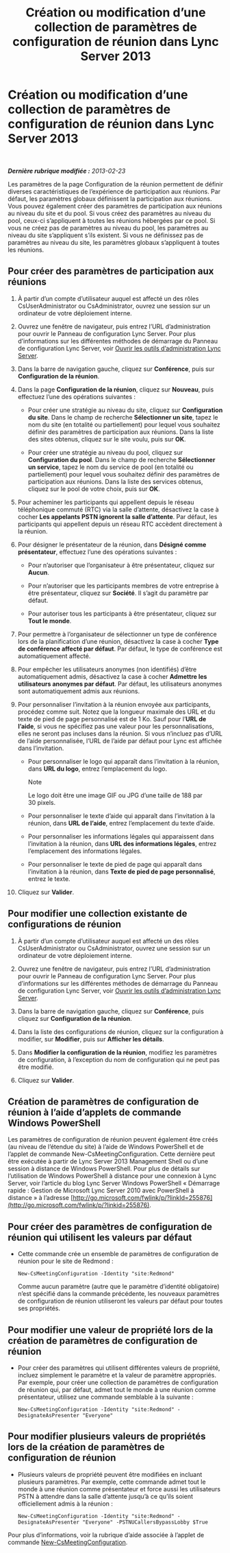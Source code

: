 ﻿---
title: Création ou modification d’une collection de paramètres de configuration de réunion dans Lync Server 2013
TOCTitle: Création ou modification d’une collection de paramètres de configuration de réunion dans Lync Server 2013
ms:assetid: ce6773c1-a0d5-4405-8e32-33a6f3a46a1a
ms:mtpsurl: https://technet.microsoft.com/fr-fr/library/JJ721889(v=OCS.15)
ms:contentKeyID: 49891549
ms.date: 05/20/2016
mtps_version: v=OCS.15
ms.translationtype: HT
---

# Création ou modification d’une collection de paramètres de configuration de réunion dans Lync Server 2013

 

_**Dernière rubrique modifiée :** 2013-02-23_

Les paramètres de la page Configuration de la réunion permettent de définir diverses caractéristiques de l’expérience de participation aux réunions. Par défaut, les paramètres globaux définissent la participation aux réunions. Vous pouvez également créer des paramètres de participation aux réunions au niveau du site et du pool. Si vous créez des paramètres au niveau du pool, ceux-ci s’appliquent à toutes les réunions hébergées par ce pool. Si vous ne créez pas de paramètres au niveau du pool, les paramètres au niveau du site s’appliquent s’ils existent. Si vous ne définissez pas de paramètres au niveau du site, les paramètres globaux s’appliquent à toutes les réunions.

## Pour créer des paramètres de participation aux réunions

1.  À partir d’un compte d’utilisateur auquel est affecté un des rôles CsUserAdministrator ou CsAdministrator, ouvrez une session sur un ordinateur de votre déploiement interne.

2.  Ouvrez une fenêtre de navigateur, puis entrez l’URL d’administration pour ouvrir le Panneau de configuration Lync Server. Pour plus d’informations sur les différentes méthodes de démarrage du Panneau de configuration Lync Server, voir [Ouvrir les outils d’administration Lync Server](lync-server-2013-open-lync-server-administrative-tools.md).

3.  Dans la barre de navigation gauche, cliquez sur **Conférence**, puis sur **Configuration de la réunion**.

4.  Dans la page **Configuration de la réunion**, cliquez sur **Nouveau**, puis effectuez l’une des opérations suivantes :
    
      - Pour créer une stratégie au niveau du site, cliquez sur **Configuration du site**. Dans le champ de recherche **Sélectionner un site**, tapez le nom du site (en totalité ou partiellement) pour lequel vous souhaitez définir des paramètres de participation aux réunions. Dans la liste des sites obtenus, cliquez sur le site voulu, puis sur **OK**.
    
      - Pour créer une stratégie au niveau du pool, cliquez sur **Configuration du pool**. Dans le champ de recherche **Sélectionner un service**, tapez le nom du service de pool (en totalité ou partiellement) pour lequel vous souhaitez définir des paramètres de participation aux réunions. Dans la liste des services obtenus, cliquez sur le pool de votre choix, puis sur **OK**.

5.  Pour acheminer les participants qui appellent depuis le réseau téléphonique commuté (RTC) via la salle d’attente, désactivez la case à cocher **Les appelants PSTN ignorent la salle d’attente**. Par défaut, les participants qui appellent depuis un réseau RTC accèdent directement à la réunion.

6.  Pour désigner le présentateur de la réunion, dans **Désigné comme présentateur**, effectuez l’une des opérations suivantes :
    
      - Pour n’autoriser que l’organisateur à être présentateur, cliquez sur **Aucun**.
    
      - Pour n’autoriser que les participants membres de votre entreprise à être présentateur, cliquez sur **Société**. Il s’agit du paramètre par défaut.
    
      - Pour autoriser tous les participants à être présentateur, cliquez sur **Tout le monde**.

7.  Pour permettre à l’organisateur de sélectionner un type de conférence lors de la planification d’une réunion, désactivez la case à cocher **Type de conférence affecté par défaut**. Par défaut, le type de conférence est automatiquement affecté.

8.  Pour empêcher les utilisateurs anonymes (non identifiés) d’être automatiquement admis, désactivez la case à cocher **Admettre les utilisateurs anonymes par défaut**. Par défaut, les utilisateurs anonymes sont automatiquement admis aux réunions.

9.  Pour personnaliser l’invitation à la réunion envoyée aux participants, procédez comme suit. Notez que la longueur maximale des URL et du texte de pied de page personnalisé est de 1 Ko. Sauf pour l’**URL de l’aide**, si vous ne spécifiez pas une valeur pour les personnalisations, elles ne seront pas incluses dans la réunion. Si vous n’incluez pas d’URL de l’aide personnalisée, l’URL de l’aide par défaut pour Lync est affichée dans l’invitation.
    
      - Pour personnaliser le logo qui apparaît dans l’invitation à la réunion, dans **URL du logo**, entrez l’emplacement du logo.
        
        > [!NOTE]  
        > Le logo doit être une image GIF ou JPG d’une taille de 188 par 30 pixels.    
      - Pour personnaliser le texte d’aide qui apparaît dans l’invitation à la réunion, dans **URL de l’aide**, entrez l’emplacement du texte d’aide.
    
      - Pour personnaliser les informations légales qui apparaissent dans l’invitation à la réunion, dans **URL des informations légales**, entrez l’emplacement des informations légales.
    
      - Pour personnaliser le texte de pied de page qui apparaît dans l’invitation à la réunion, dans **Texte de pied de page personnalisé**, entrez le texte.

10. Cliquez sur **Valider**.

## Pour modifier une collection existante de configurations de réunion

1.  À partir d’un compte d’utilisateur auquel est affecté un des rôles CsUserAdministrator ou CsAdministrator, ouvrez une session sur un ordinateur de votre déploiement interne.

2.  Ouvrez une fenêtre de navigateur, puis entrez l’URL d’administration pour ouvrir le Panneau de configuration Lync Server. Pour plus d’informations sur les différentes méthodes de démarrage du Panneau de configuration Lync Server, voir [Ouvrir les outils d’administration Lync Server](lync-server-2013-open-lync-server-administrative-tools.md).

3.  Dans la barre de navigation gauche, cliquez sur **Conférence**, puis cliquez sur **Configuration de la réunion**.

4.  Dans la liste des configurations de réunion, cliquez sur la configuration à modifier, sur **Modifier**, puis sur **Afficher les détails**.

5.  Dans **Modifier la configuration de la réunion**, modifiez les paramètres de configuration, à l’exception du nom de configuration qui ne peut pas être modifié.

6.  Cliquez sur **Valider**.

## Création de paramètres de configuration de réunion à l’aide d’applets de commande Windows PowerShell

Les paramètres de configuration de réunion peuvent également être créés (au niveau de l’étendue du site) à l’aide de Windows PowerShell et de l’applet de commande New-CsMeetingConfiguration. Cette dernière peut être exécutée à partir de Lync Server 2013 Management Shell ou d’une session à distance de Windows PowerShell. Pour plus de détails sur l’utilisation de Windows PowerShell à distance pour une connexion à Lync Server, voir l’article du blog Lync Server Windows PowerShell « Démarrage rapide : Gestion de Microsoft Lync Server 2010 avec PowerShell à distance » à l’adresse [http://go.microsoft.com/fwlink/p/?linkId=255876](http://go.microsoft.com/fwlink/p/?linkid=255876).

## Pour créer des paramètres de configuration de réunion qui utilisent les valeurs par défaut

  - Cette commande crée un ensemble de paramètres de configuration de réunion pour le site de Redmond :
    
        New-CsMeetingConfiguration -Identity "site:Redmond"
    
    Comme aucun paramètre (autre que le paramètre d’identité obligatoire) n’est spécifié dans la commande précédente, les nouveaux paramètres de configuration de réunion utiliseront les valeurs par défaut pour toutes ses propriétés.

## Pour modifier une valeur de propriété lors de la création de paramètres de configuration de réunion

  - Pour créer des paramètres qui utilisent différentes valeurs de propriété, incluez simplement le paramètre et la valeur de paramètre appropriés. Par exemple, pour créer une collection de paramètres de configuration de réunion qui, par défaut, admet tout le monde à une réunion comme présentateur, utilisez une commande semblable à la suivante :
    
        New-CsMeetingConfiguration -Identity "site:Redmond" -DesignateAsPresenter "Everyone"

## Pour modifier plusieurs valeurs de propriétés lors de la création de paramètres de configuration de réunion

  - Plusieurs valeurs de propriété peuvent être modifiées en incluant plusieurs paramètres. Par exemple, cette commande admet tout le monde à une réunion comme présentateur et force aussi les utilisateurs PSTN à attendre dans la salle d’attente jusqu’à ce qu’ils soient officiellement admis à la réunion :
    
        New-CsMeetingConfiguration -Identity "site:Redmond" -DesignateAsPresenter "Everyone" -PSTNUCallersBypassLobby $True

Pour plus d’informations, voir la rubrique d’aide associée à l’applet de commande [New-CsMeetingConfiguration](https://docs.microsoft.com/en-us/powershell/module/skype/New-CsMeetingConfiguration).

